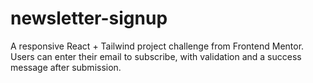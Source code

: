 # newsletter-signup
A responsive React + Tailwind project challenge from Frontend Mentor. Users can enter their email to subscribe, with validation and a success message after submission.

